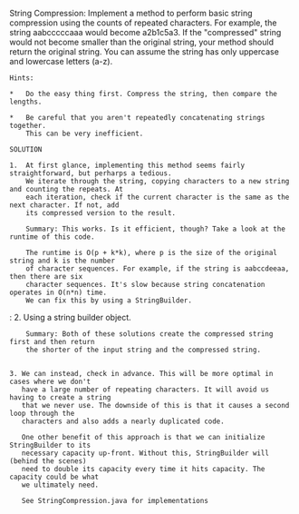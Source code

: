 String Compression:
    Implement a method to perform basic string compression using the counts of repeated characters.
    For example, the string aabcccccaaa would become a2b1c5a3. If the "compressed" string would not
    become smaller than the original string, your method should return the original string. You can
    assume the string has only uppercase and lowercase letters (a-z).

    Hints:

    *   Do the easy thing first. Compress the string, then compare the lengths.

    *   Be careful that you aren't repeatedly concatenating strings together.
        This can be very inefficient.

    SOLUTION

    1.  At first glance, implementing this method seems fairly straightforward, but perharps a tedious.
        We iterate through the string, copying characters to a new string and counting the repeats. At
        each iteration, check if the current character is the same as the next character. If not, add
        its compressed version to the result.

        Summary: This works. Is it efficient, though? Take a look at the runtime of this code.

        The runtime is O(p + k*k), where p is the size of the original string and k is the number
        of character sequences. For example, if the string is aabccdeeaa, then there are six
        character sequences. It's slow because string concatenation operates in O(n*n) time.
        We can fix this by using a StringBuilder.

:
    2. Using a string builder object.

        Summary: Both of these solutions create the compressed string first and then return
        the shorter of the input string and the compressed string.


    3. We can instead, check in advance. This will be more optimal in cases where we don't
       have a large number of repeating characters. It will avoid us having to create a string
       that we never use. The downside of this is that it causes a second loop through the
       characters and also adds a nearly duplicated code.

       One other benefit of this approach is that we can initialize StringBuilder to its
       necessary capacity up-front. Without this, StringBuilder will (behind the scenes)
       need to double its capacity every time it hits capacity. The capacity could be what
       we ultimately need.

       See StringCompression.java for implementations
